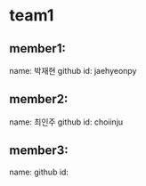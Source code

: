 # team1
## member1:
name: 박재현
github id: jaehyeonpy

## member2:
name: 최인주
github id: choiinju

## member3:
name:
github id:
